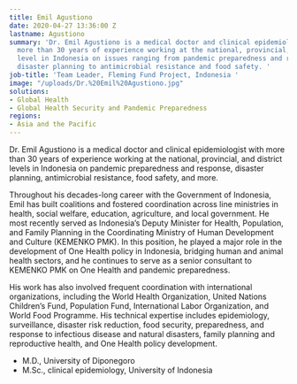 ```yaml
---
title: Emil Agustiono
date: 2020-04-27 13:36:00 Z
lastname: Agustiono
summary: 'Dr. Emil Agustiono is a medical doctor and clinical epidemiologist with
  more than 30 years of experience working at the national, provincial, and district
  level in Indonesia on issues ranging from pandemic preparedness and response to
  disaster planning to antimicrobial resistance and food safety. '
job-title: 'Team Leader, Fleming Fund Project, Indonesia '
image: "/uploads/Dr.%20Emil%20Agustiono.jpg"
solutions:
- Global Health
- Global Health Security and Pandemic Preparedness
regions:
- Asia and the Pacific
---
```


Dr. Emil Agustiono is a medical doctor and clinical epidemiologist with more than 30 years of experience working at the national, provincial, and district levels in Indonesia on pandemic preparedness and response, disaster planning, antimicrobial resistance, food safety, and more.
 
Throughout his decades-long career with the Government of Indonesia, Emil has built coalitions and fostered coordination across line ministries in health, social welfare, education, agriculture, and local government. He most recently served as Indonesia’s Deputy Minister for Health, Population, and Family Planning in the Coordinating Ministry of Human Development and Culture (KEMENKO PMK). In this position, he played a major role in the development of One Health policy in Indonesia, bridging human and animal health sectors, and he continues to serve as a senior consultant to KEMENKO PMK on One Health and pandemic preparedness. 

His work has also involved frequent coordination with international organizations, including the World Health Organization, United Nations Children’s Fund, Population Fund, International Labor Organization, and World Food Programme. His technical expertise includes epidemiology, surveillance, disaster risk reduction, food security, preparedness, and response to infectious disease and natural disasters, family planning and reproductive health, and One Health policy development.

* M.D., University of Diponegoro 
* M.Sc., clinical epidemiology, University of Indonesia